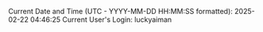 Current Date and Time (UTC - YYYY-MM-DD HH:MM:SS formatted): 2025-02-22 04:46:25
Current User's Login: luckyaiman
